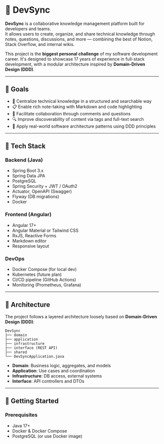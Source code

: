 # 🚀 DevSync

**DevSync** is a collaborative knowledge management platform built for developers and teams.  
It allows users to create, organize, and share technical knowledge through notes, questions, discussions, and more — combining the best of Notion, Stack Overflow, and internal wikis.

This project is the **biggest personal challenge** of my software development career. It's designed to showcase 17 years of experience in full-stack development, with a modular architecture inspired by **Domain-Driven Design (DDD)**.

---

## 🌟 Goals

- 🧠 Centralize technical knowledge in a structured and searchable way
- 📋 Enable rich note-taking with Markdown and code highlighting
- 🤝 Facilitate collaboration through comments and questions
- 🔍 Improve discoverability of content via tags and full-text search
- 📐 Apply real-world software architecture patterns using DDD principles

---

## 🧰 Tech Stack

### Backend (Java)
- Spring Boot 3.x
- Spring Data JPA
- PostgreSQL
- Spring Security + JWT / OAuth2
- Actuator, OpenAPI (Swagger)
- Flyway (DB migrations)
- Docker

### Frontend (Angular)
- Angular 17+
- Angular Material or Tailwind CSS
- RxJS, Reactive Forms
- Markdown editor
- Responsive layout

### DevOps
- Docker Compose (for local dev)
- Kubernetes (future plan)
- CI/CD pipeline (GitHub Actions)
- Monitoring (Prometheus, Grafana)

---

## 📁 Architecture

The project follows a layered architecture loosely based on **Domain-Driven Design (DDD)**:

``` text
DevSync
├── domain
├── application
├── infrastructure
├── interface (REST API)
├── shared
└── DevSyncApplication.java
```


- **Domain**: Business logic, aggregates, and models
- **Application**: Use cases and coordination
- **Infrastructure**: DB access, external systems
- **Interface**: API controllers and DTOs

---

## 🚀 Getting Started

### Prerequisites
- Java 17+
- Docker & Docker Compose
- PostgreSQL (or use Docker image)
